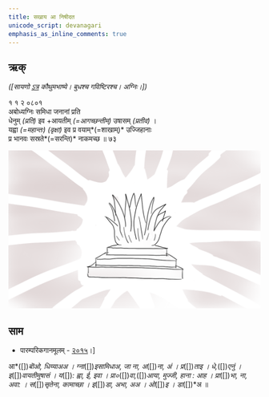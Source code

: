 ```yaml
---
title: सखाय आ निषीदत 
unicode_script: devanagari  
emphasis_as_inline_comments: true
---   
```


## ऋक्

*([सायणो [ऽत्र](https://archive.org/details/SamaVedaSanhitaWithSayanabhashyaVolume1SatyavrataSamasrami1874bis/page/n257) कौथुमभाष्ये। बुधश्च गविष्टिरश्च। अग्निः।])*

१ १ २ ०८०१   
अबोध्यग्निः समिधा जनानां प्रति  
धेनुम् *(प्रति)* इव +आयतीम् *(=आगच्छन्तीम्)* उषासम् *(प्रतीव)* ।  
यह्वा *(=महान्तः)* *(वृक्षा)* इव प्र वयाम्*(=शाखाम्)* उज्जिहानाः  
प्र भानवः सस्रते*(=सरन्ति)* नाकमच्छ ॥ ७३

![](../images/Strengthening-brightening-agni.png)


## साम
- पारम्परिकगानमूलम् - [२०१५](https://archive.org/stream/sAmaveda-jaiminIya-paravastu-paramparA-docs/UDAKA%20SAANTHI%20SAAMAANI#page/n2/mode/1up&sa=D&ust=1542425956390000)।]
<div class="audioEmbed"  caption="रामानुजार्यः 1974 " src="https://archive
.org/download/jaiminIya-sAma-gAna-paravastu-tradition-rAmAnuja/abodhyagniH.mp3"></div>
<div class="audioEmbed"  caption="गोपालार्यः 2015  " src="https://archive
.org/download/jaiminIya-sAma-gAna-paravastu-tradition-gopAla-2015/abodhyagniH.mp3"></div>
<div class="audioEmbed"  caption="गोपाल-विश्वासयोर् अनुवचनम् 2018 1x" src="https://archive
.org/download/jaiminIya-sAma-gAna-paravastu-tradition-anuvachanam-gopAla-vishvAsa-2018/abodhyagniH.mp3"></div>
<div class="audioEmbed"  caption="गोपाल-विश्वासयोर् अनुवचनम् 2018 1.5x" src="https://archive
.org/download/jaiminIya-sAma-gAna-paravastu-tradition-anuvachanam-gopAla-vishvAsa-2018-150p-speed/abodhyagniH.mp3"></div>

आ*([])*बॊओ, धिय्याअअ ।  ग्ना*([])*इसामिधाअ, जा ना, अ*([])*ना, अं । प्र*([])*ताइ । 
धे,*([])*एनुं । इ*([])*वायतीमुषासं । य*([])*: ह्वा, ई, इवा । प्रा०*([])*वा,*([])*आया, मुज्जी, हाना :  आह । प्रा*([])*भा, ना, अवा: । स*([])*सृतेना, कामाच्छा । इ*([])*डा, अभा, अअ । ओ*([])*इ । डा*([])*अ ॥
